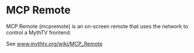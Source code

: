 # MCP Remote
MCP Remote (mcpremote) is an on-screen remote that uses the network to control a MythTV
frontend.

See www.mythtv.org/wiki/MCP_Remote

